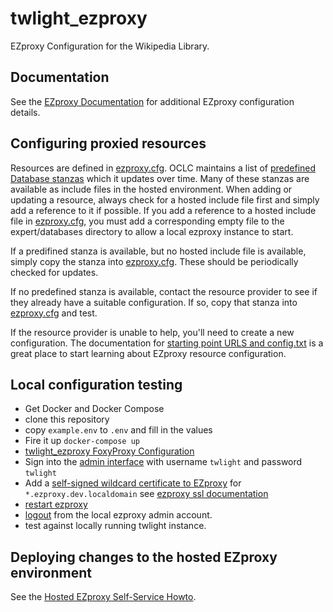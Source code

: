 # twlight_ezproxy

EZproxy Configuration for the Wikipedia Library.

## Documentation

See the [EZproxy Documentation](https://help.oclc.org/Library_Management/EZproxy) for additional EZproxy configuration details.

## Configuring proxied resources

Resources are defined in [ezproxy.cfg](expert/ezproxy.cfg).
OCLC maintains a list of [predefined Database stanzas](https://help.oclc.org/Library_Management/EZproxy/Database_stanzas) which it updates over time.
Many of these stanzas are available as include files in the hosted environment.
When adding or updating a resource, always check for a hosted include file first and simply add a reference to it if possible. 
If you add a reference to a hosted include file in [ezproxy.cfg](expert/ezproxy.cfg), you must add a corresponding empty file to the expert/databases directory to allow a local ezproxy instance to start.

If a predifined stanza is available, but no hosted include file is available, simply copy the stanza into [ezproxy.cfg](expert/ezproxy.cfg). These should be periodically checked for updates.

If no predefined stanza is available, contact the resource provider to see if they already have a suitable configuration. If so, copy that stanza into [ezproxy.cfg](expert/ezproxy.cfg) and test.

If the resource provider is unable to help, you'll need to create a new configuration. The documentation for [starting point URLS and config.txt](https://help.oclc.org/Library_Management/EZproxy/EZproxy_configuration/Starting_point_URLs_and_config_txt) is a great place to start learning about EZproxy resource configuration.

## Local configuration testing

  - Get Docker and Docker Compose
  - clone this repository
  - copy `example.env` to `.env` and fill in the values
  - Fire it up `docker-compose up`
  - [twlight_ezproxy FoxyProxy Configuration](docker/twlight_ezproxy_foxyproxy.md)
  - Sign into the [admin interface](http://ezproxy.dev.localdomain:2048/admin) with username `twlight` and password `twlight`
  - Add a [self-signed wildcard certificate to EZproxy](http://ezproxy.dev.localdomain:2048/ssl-new) for `*.ezproxy.dev.localdomain` see [ezproxy ssl documentation](https://help.oclc.org/Library_Management/EZproxy/Secure_your_EZproxy_server/010SSL_configuration)
  - [restart ezproxy](http://ezproxy.dev.localdomain:2048/restart)
  - [logout](http://ezproxy.dev.localdomain:2048/logout) from the local ezproxy admin account.
  - test against locally running twlight instance.

## Deploying changes to the hosted EZproxy environment

See the [Hosted EZproxy Self-Service Howto](https://help.oclc.org/@api/deki/files/4533/Hosted_EZproxy_Self_Service_How_To.pdf).
